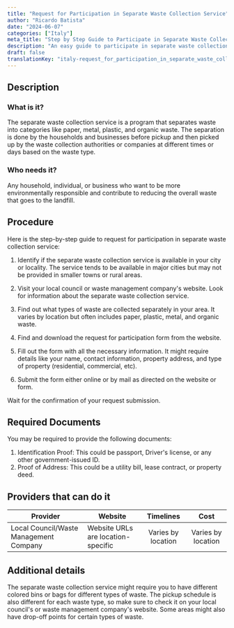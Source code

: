 ```yaml
---
title: "Request for Participation in Separate Waste Collection Service"
author: "Ricardo Batista"
date: "2024-06-07"
categories: ["Italy"]
meta_title: "Step by Step Guide to Participate in Separate Waste Collection"
description: "An easy guide to participate in separate waste collection and start recycling. Learn how to start the procedure, required documents and service providers."
draft: false
translationKey: "italy-request_for_participation_in_separate_waste_collection_service"
---
```


## Description
### What is it?
The separate waste collection service is a program that separates waste into categories like paper, metal, plastic, and organic waste. The separation is done by the households and businesses before pickup and then picked up by the waste collection authorities or companies at different times or days based on the waste type.

### Who needs it?
Any household, individual, or business who want to be more environmentally responsible and contribute to reducing the overall waste that goes to the landfill.

## Procedure
Here is the step-by-step guide to request for participation in separate waste collection service:

1. Identify if the separate waste collection service is available in your city or locality. The service tends to be available in major cities but may not be provided in smaller towns or rural areas.

2. Visit your local council or waste management company's website. Look for information about the separate waste collection service.

3. Find out what types of waste are collected separately in your area. It varies by location but often includes paper, plastic, metal, and organic waste.

4. Find and download the request for participation form from the website.

5. Fill out the form with all the necessary information. It might require details like your name, contact information, property address, and type of property (residential, commercial, etc).

6. Submit the form either online or by mail as directed on the website or form. 

Wait for the confirmation of your request submission.
  

## Required Documents
You may be required to provide the following documents:

1. Identification Proof: This could be passport, Driver's license, or any other government-issued ID.
2. Proof of Address: This could be a utility bill, lease contract, or property deed.

## Providers that can do it
| Provider        |     Website     |     Timelines    |       Cost      |
| --------------- | --------------- |  :-------------: | :-------------: |
| Local Council/Waste Management Company |  Website URLs are location-specific |  Varies by location  | Varies by location |

## Additional details
The separate waste collection service might require you to have different colored bins or bags for different types of waste. The pickup schedule is also different for each waste type, so make sure to check it on your local council's or waste management company's website. Some areas might also have drop-off points for certain types of waste.
